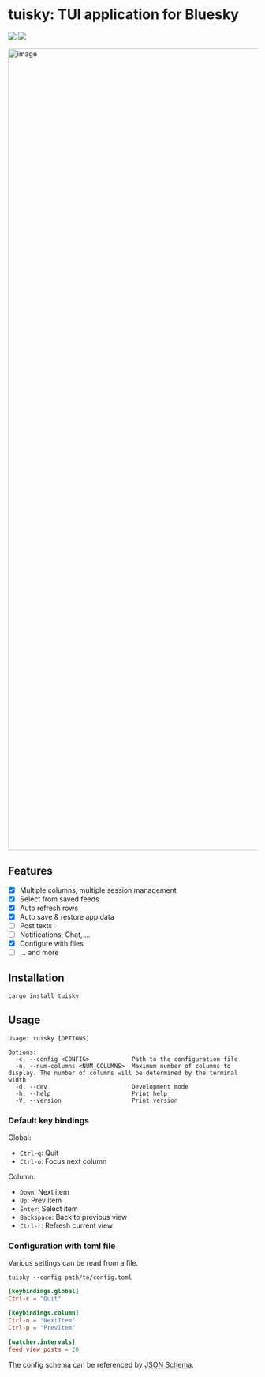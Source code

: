 # tuisky: TUI application for Bluesky

[![](https://img.shields.io/crates/v/tuisky)](https://crates.io/crates/tuisky)
[![](https://img.shields.io/crates/l/atrium-api)](https://github.com/sugyan/tuisky/blob/main/LICENSE)

<img width="1624" alt="image" src="https://github.com/sugyan/tuisky/assets/80381/09f02bc2-eb9a-4a6a-8c0c-105cbcda09de">

## Features

- [x] Multiple columns, multiple session management
- [x] Select from saved feeds
- [x] Auto refresh rows
- [x] Auto save & restore app data
- [ ] Post texts
- [ ] Notifications, Chat, ...
- [x] Configure with files
- [ ] ... and more

## Installation

```
cargo install tuisky
```

## Usage

```
Usage: tuisky [OPTIONS]

Options:
  -c, --config <CONFIG>            Path to the configuration file
  -n, --num-columns <NUM_COLUMNS>  Maximum number of columns to display. The number of columns will be determined by the terminal width
  -d, --dev                        Development mode
  -h, --help                       Print help
  -V, --version                    Print version
```

### Default key bindings

Global:

- `Ctrl-q`: Quit
- `Ctrl-o`: Focus next column

Column:

- `Down`: Next item
- `Up`: Prev item
- `Enter`: Select item
- `Backspace`: Back to previous view
- `Ctrl-r`: Refresh current view


### Configuration with toml file

Various settings can be read from a file.

```
tuisky --config path/to/config.toml
```

```toml
[keybindings.global]
Ctrl-c = "Quit"

[keybindings.column]
Ctrl-n = "NextItem"
Ctrl-p = "PrevItem"

[watcher.intervals]
feed_view_posts = 20
```

The config schema can be referenced by [JSON Schema](./config/tuisky.config.schema.json).
